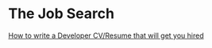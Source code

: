 # The Job Search

[How to write a Developer CV/Resume that will get you hired](http://www.slideshare.net/perlcareers/how-to-write-a-developer-cvrsum-that-will-get-you-hired)

